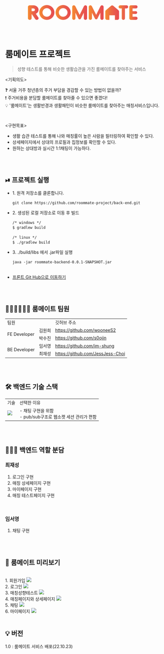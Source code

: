 <br />
<br />
<p align="center">
  <img src="https://github.com/roommate-project/front-end/blob/main/src/assets/roommate.svg" height="48">
</p>
<br />
<br />
<h1>룸메이트 프로젝트</h1>
<blockquote>
  <p>성향 테스트를 통해 비슷한 생활습관을 가진 룸메이트를 찾아주는 서비스</p>
</blockquote>

<기획의도>

❓ 서울 거주 청년층의 주거 부담을 경감할 수 있는 방법이 없을까?<br />
❗️ 주거비용을 분담할 룸메이트를 찾아줄 수 있으면 좋겠다! <br />
💡 '룸메이트'는 생활반경과 생활패턴이 비슷한 룸메이트를 찾아주는 매칭서비스입니다.

<br />

<구현목표>

<ul>
  <li>생활 습관 테스트를 통해 나와 매칭률이 높은 사람을 필터링하여 확인할 수 있다.</li>
  <li>상세페이지에서 상대의 프로필과 집정보를 확인할 수 있다.</li>
  <li>원하는 상대방과 실시간 1:1채팅이 가능하다.</li>
</ul>

<br />
<br />
<h2>⏯ 프로젝트 실행</h2>
<ul>
  <li>
  1. 원격 저장소를 클론합니다.
    
    git clone https://github.com/roommate-project/back-end.git
  </li>   
  <li>
  2. 생성된 로컬 저장소로 이동 후 빌드
  
    /* windows */
    $ gradlew build

    /* linux */
    $ ./gradlew build
  </li>   
  <li>
  3. ./build/libs 에서 .jar파일 실행
  
    java -jar roommate-backend-0.0.1-SNAPSHOT.jar

  </li>
  <br />
  <li><a href="https://github.com/roommate-project/front-end.git">프론트 Git Hub으로 이동하기</a></li>
</ul>

<br />
<br />
<h2>👩🏻‍💻🧑🏻‍💻 룸메이트 팀원</h2>
<table>
  <tr>
    <td colspan='2'>팀원</td>
    <td>깃허브 주소</td>
  </tr>
  <tr>
    <td rowspan='2'>FE Developer</td>
    <td>김원희</td>
    <td><a href="https://github.com/wooneeS2">https://github.com/wooneeS2</a></td>
  </tr>
  <tr>
    <td>박수진</td>
    <td><a href="https://github.com/s0ojin">https://github.com/s0ojin</a></td>
  </tr>
  <tr>
    <td rowspan='2'>BE Developer</td>
    <td>임서영</td>
    <td><a href="https://github.com/im-shung2">https://github.com/im-shung</a></td>
  </tr>
  <tr>
    <td>최재성</td>
    <td><a href="https://github.com/JessJess-Choi">https://github.com/JessJess-Choi</a></td>
  </tr>
</table>

<br />
<br />
<h2>🛠 백엔드 기술 스택</h2>
    <table>
      <tr>
          <td>기술</td>
          <td>선택한 이유</td>
      </tr>
      <tr>
          <td><img src="https://img.shields.io/badge/Web Socket and Stomp-white?&logoColor=61DAFB"/></td>
          <td>
          - 채팅 구현을 위함<br />
          - pub/sub구조로 웹소켓 세션 관리가 편함
          </td>
      </tr>
    </table>

<br />
<br />
<h2>🙋🏻‍♀️ 백엔드 역할 분담</h2>
<h3>최재성</h3>
  <ol>
    <li>로그인 구현</li>
    <li>매칭 상세페이지 구현</li>
    <li>마이페이지 구현</li>
    <li>매칭 테스트페이지 구현</li>
  </ol>

<br />
<h3>임서영</h3>
  <ol>
    <li>채팅 구현</li>
  </ol>

<br />
<br />
<h2>🤫 룸메이트 미리보기</h2>
<br />
1. 회원가입
<img src="https://user-images.githubusercontent.com/100757599/198816169-7451cd75-1c00-491b-b7e3-790a1f5f9a0b.gif" />
<br />
2. 로그인
<img src="https://user-images.githubusercontent.com/100757599/198816244-feeef8f5-7ed8-4c55-8aae-0a38d86bc29a.gif" />
<br />
3. 매칭성향테스트
<img src="https://user-images.githubusercontent.com/100757599/198816274-d681d8a8-af9e-4a3c-a2a4-d3148b84f5f4.gif" />
<br />
4. 매칭페이지와 상세페이지
<img src="https://user-images.githubusercontent.com/100757599/198816311-7660d2eb-56fe-45c0-8877-552808a901aa.gif" />
<br />
5. 채팅
<img src="https://user-images.githubusercontent.com/100757599/198816318-4e942e83-f9f2-4c84-b63a-a168a915f3b0.gif" />
<br />
6. 마이페이지
<img src="https://user-images.githubusercontent.com/100757599/198816341-042db0c4-613f-4b64-85da-e20cb00a7a6b.gif" />


<br />
<br />
<h2>💡 버전</h2>
1.0 : 룸메이트 서비스 배포(22.10.23)
<br />
